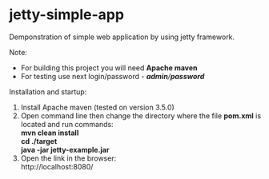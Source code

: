# jetty-simple-app
Demponstration of simple web application by using jetty framework.

Note: 
  - For building this project you will need <b>Apache maven</b>
  - For testing use next login/password - <i><b>admin</b>/<b>password</b></i> 

Installation and startup:
1. Install Apache maven (tested on version 3.5.0)
2. Open command line then change the directory where the file <b>pom.xml</b> is located and run commands:<br/><b>mvn clean install</b><br/><b>cd ./target</b><br/><b>java -jar jetty-example.jar</b>
3. Open the link in the browser:<br/>http://localhost:8080/
